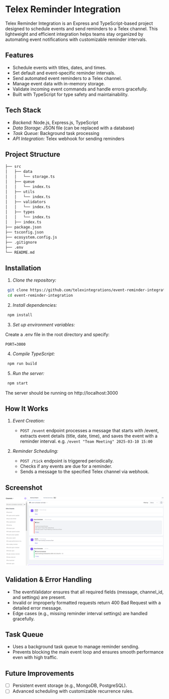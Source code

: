 # Telex Reminder Integration

Telex Reminder Integration is an Express and TypeScript-based project designed to schedule events and send reminders to a Telex channel. This lightweight and efficient integration helps teams stay organized by automating event notifications with customizable reminder intervals.

## Features

- Schedule events with titles, dates, and times.
- Set default and event-specific reminder intervals.
- Send automated event reminders to a Telex channel.
- Manage event data with in-memory storage.
- Validate incoming event commands and handle errors gracefully.
- Built with TypeScript for type safety and maintainability.

## Tech Stack

- _Backend:_ Node.js, Express.js, TypeScript
- _Data Storage:_ JSON file (can be replaced with a database)
- _Task Queue:_ Background task processing
- _API Integration:_ Telex webhook for sending reminders

## Project Structure

```
├── src
│   ├── data
│   │   └── storage.ts
│   ├── queue
│   │   └── index.ts
│   ├── utils
│   │   └── index.ts
│   ├── validators
│   │   └── index.ts
│   ├── types
│   │   └── index.ts
│   ├── index.ts
├── package.json
├── tsconfig.json
├── ecosystem.config.js
├── .gitignore
├── .env
└── README.md
```

## Installation

1. _Clone the repository:_

```bash
 git clone https://github.com/telexintegrations/event-reminder-integration.git
 cd event-reminder-integration
```

2. _Install dependencies:_

```bash
 npm install
```

3. _Set up environment variables:_

Create a .env file in the root directory and specify:

```
PORT=3000
```

4. _Compile TypeScript:_

```bash
 npm run build
```

5. _Run the server:_

```bash
 npm start
```

The server should be running on http://localhost:3000

## How It Works

1. _Event Creation:_

   - `POST /event` endpoint processes a message that starts with /event, extracts event details (title, date, time), and saves the event with a reminder interval.
     e.g. `/event "Team Meeting" 2025-03-10 15:00`

2. _Reminder Scheduling:_
   - `POST /tick` endpoint is triggered periodically.
   - Checks if any events are due for a reminder.
   - Sends a message to the specified Telex channel via webhook.

## Screenshot

![Screenshot of the integration](image-1.png)

## Validation & Error Handling

- The eventValidator ensures that all required fields (message, channel_id, and settings) are present.
- Invalid or improperly formatted requests return 400 Bad Request with a detailed error message.
- Edge cases (e.g., missing reminder interval settings) are handled gracefully.

## Task Queue

- Uses a background task queue to manage reminder sending.
- Prevents blocking the main event loop and ensures smooth performance even with high traffic.

## Future Improvements

- [ ] Persistent event storage (e.g., MongoDB, PostgreSQL).
- [ ] Advanced scheduling with customizable recurrence rules.
